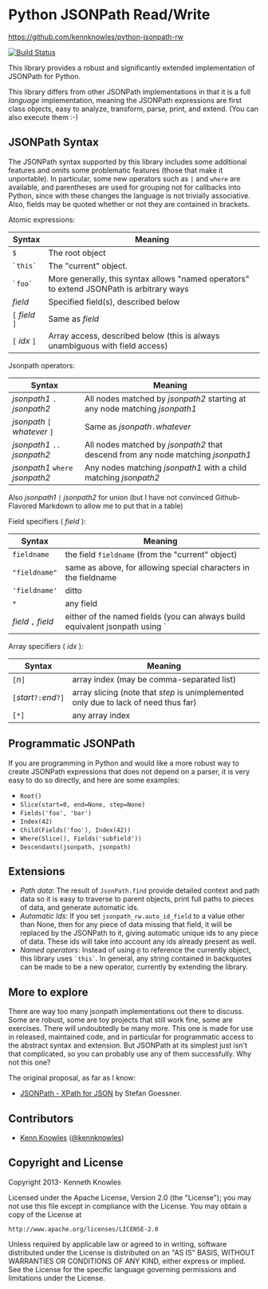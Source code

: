 Python JSONPath Read/Write
==========================

https://github.com/kennknowles/python-jsonpath-rw

[![Build Status](https://travis-ci.org/kennknowles/python-jsonpath-rw.png)](https://travis-ci.org/kennknowles/python-jsonpath-rw)

This library provides a robust and significantly extended implementation of JSONPath for Python.

This library differs from other JSONPath implementations in that it
is a full _language_ implementation, meaning the JSONPath expressions 
are first class objects, easy to analyze, transform, parse, print, 
and extend. (You can also execute them :-)


JSONPath Syntax
---------------

The JSONPath syntax supported by this library includes some additional
features and omits some problematic features (those that make it unportable).
In particular, some new operators such as `|` and `where` are available, and parentheses
are used for grouping not for callbacks into Python, since with these changes
the language is not trivially associative. Also, fields may be quoted whether or 
not they are contained in brackets.

Atomic expressions:

Syntax                        | Meaning
------------------------------|-------------------
`$`                           | The root object
`` `this` ``                  | The "current" object.
`` `foo` ``                   | More generally, this syntax allows "named operators" to extend JSONPath is arbitrary ways
_field_                       | Specified field(s), described below
`[` _field_ `]`               | Same as _field_
`[` _idx_ `]`                 | Array access, described below (this is always unambiguous with field access)

Jsonpath operators:

Syntax                                 | Meaning
---------------------------------------|---------------------------------------------------------------------
_jsonpath1_ `.` _jsonpath2_            | All nodes matched by _jsonpath2_ starting at any node matching _jsonpath1_
_jsonpath_ `[` _whatever_ `]`          | Same as _jsonpath_`.`_whatever_
_jsonpath1_ `..`	 _jsonpath2_       | All nodes matched by _jsonpath2_ that descend from any node matching _jsonpath1_
_jsonpath1_ `where` _jsonpath2_        | Any nodes matching _jsonpath1_ with a child matching _jsonpath2_

Also _jsonpath1_ `|` _jsonpath2_ for union (but I have not convinced Github-Flavored Markdown to allow
me to put that in a table)

Field specifiers ( _field_ ):

Syntax                      | Meaning
----------------------------|----------------------------------------
`fieldname`                 | the field `fieldname` (from the "current" object)
`"fieldname"`               | same as above, for allowing special characters in the fieldname
`'fieldname'`               | ditto
`*`	                        | any field
_field_ `,` _field_         | either of the named fields (you can always build equivalent jsonpath using `|`)

Array specifiers ( _idx_ ):

Syntax                                 | Meaning
---------------------------------------|----------------------------------------
 `[`_n_`]`                             | array index (may be comma-separated list)
 `[`_start_`?:`_end_`?]`               | array slicing (note that _step_ is unimplemented only due to lack of need thus far)
 `[*]`                                 | any array index


Programmatic JSONPath
---------------------

If you are programming in Python and would like a more robust way to create JSONPath
expressions that does not depend on a parser, it is very easy to do so directly, 
and here are some examples:

 - `Root()`
 - `Slice(start=0, end=None, step=None)`
 - `Fields('foo', 'bar')`
 - `Index(42)`
 - `Child(Fields('foo'), Index(42))`
 - `Where(Slice(), Fields('subfield'))`
 - `Descendants(jsonpath, jsonpath)`


Extensions
----------

 - _Path data_: The result of `JsonPath.find` provide detailed context and path
   data so it is easy to traverse to parent objects, print full paths to pieces
   of data, and generate automatic ids.
 - _Automatic Ids_: If you set `jsonpath_rw.auto_id_field` to a value other than 
   None, then for any piece of data missing that field, it will be replaced by 
   the JSONPath to it, giving automatic unique ids to any piece of data. These ids will
   take into account any ids already present as well.
 - _Named operators_: Instead of using `@` to reference the currently object, this library
   uses `` `this` ``. In general, any string contained in backquotes can be made to be
   a new operator, currently by extending the library.


More to explore
---------------

There are way too many jsonpath implementations out there to discuss.
Some are robust, some are toy projects that still work fine, some are 
exercises. There will undoubtedly be many more. This one is made
for use in released, maintained code, and in particular for
programmatic access to the abstract syntax and extension. But 
JSONPath at its simplest just isn't that complicated, so
you can probably use any of them successfully. Why not this one?

The original proposal, as far as I know:

 * [JSONPath - XPath for JSON](http://goessner.net/articles/JSONPath/) by Stefan Goessner.


Contributors
------------

 * [Kenn Knowles](https://github.com/kennknowles) ([@kennknowles](https://twitter.com/KennKnowles))


Copyright and License
---------------------

Copyright 2013- Kenneth Knowles

Licensed under the Apache License, Version 2.0 (the "License");
you may not use this file except in compliance with the License.
You may obtain a copy of the License at

    http://www.apache.org/licenses/LICENSE-2.0

Unless required by applicable law or agreed to in writing, software
distributed under the License is distributed on an "AS IS" BASIS,
WITHOUT WARRANTIES OR CONDITIONS OF ANY KIND, either express or implied.
See the License for the specific language governing permissions and
limitations under the License.
